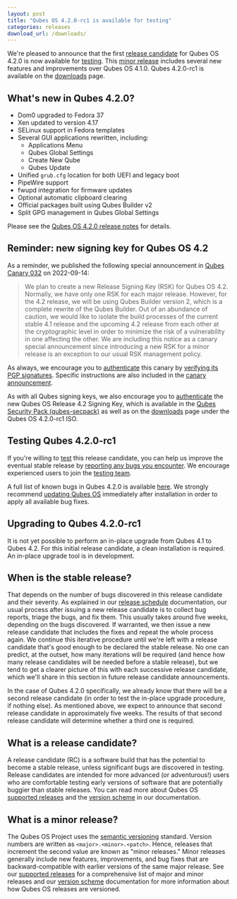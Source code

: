 ```yaml
---
layout: post
title: "Qubes OS 4.2.0-rc1 is available for testing"
categories: releases
download_url: /downloads/
---
```


We're pleased to announce that the first [release candidate](#what-is-a-release-candidate) for Qubes OS 4.2.0 is now available for [testing](/doc/testing/). This [minor release](#what-is-a-minor-release) includes several new features and improvements over Qubes OS 4.1.0. Qubes 4.2.0-rc1 is available on the [downloads](/downloads/) page.


## What's new in Qubes 4.2.0?

- Dom0 upgraded to Fedora 37
- Xen updated to version 4.17
- SELinux support in Fedora templates
- Several GUI applications rewritten, including:
  - Applications Menu
  - Qubes Global Settings
  - Create New Qube
  - Qubes Update
- Unified `grub.cfg` location for both UEFI and legacy boot
- PipeWire support
- fwupd integration for firmware updates
- Optional automatic clipboard clearing
- Official packages built using Qubes Builder v2
- Split GPG management in Qubes Global Settings

Please see the [Qubes OS 4.2.0 release notes](/doc/releases/4.2/release-notes/) for details.

## Reminder: new signing key for Qubes OS 4.2

As a reminder, we published the following special announcement in [Qubes Canary 032](/news/2022/09/14/canary-032/) on 2022-09-14:

> We plan to create a new Release Signing Key (RSK) for Qubes OS 4.2. Normally, we have only one RSK for each major release. However, for the 4.2 release, we will be using Qubes Builder version 2, which is a complete rewrite of the Qubes Builder. Out of an abundance of caution, we would like to isolate the build processes of the current stable 4.1 release and the upcoming 4.2 release from each other at the cryptographic level in order to minimize the risk of a vulnerability in one affecting the other. We are including this notice as a canary special announcement since introducing a new RSK for a minor release is an exception to our usual RSK management policy.

As always, we encourage you to [authenticate](https://qubes-doc-rst.readthedocs.io/en/latest/project-security/security-pack.html#how-to-obtain-and-authenticate) this canary by [verifying its PGP signatures](/security/verifying-signatures/). Specific instructions are also included in the [canary announcement](/news/2022/09/14/canary-032/).

As with all Qubes signing keys, we also encourage you to [authenticate](https://qubes-doc-rst.readthedocs.io/en/latest/project-security/verifying-signatures.html#how-to-import-and-authenticate-release-signing-keys) the new Qubes OS Release 4.2 Signing Key, which is available in the [Qubes Security Pack (qubes-secpack)](/security/pack/) as well as on the [downloads](/downloads/) page under the Qubes OS 4.2.0-rc1 ISO.

## Testing Qubes 4.2.0-rc1

If you're willing to [test](/doc/testing/) this release candidate, you can help us improve the eventual stable release by [reporting any bugs you encounter](/doc/issue-tracking/). We encourage experienced users to join the [testing team](https://forum.qubes-os.org/t/joining-the-testing-team/5190).

A full list of known bugs in Qubes 4.2.0 is available [here](https://github.com/QubesOS/qubes-issues/issues?q=is%3Aopen+is%3Aissue+milestone%3A%22Release+4.2%22+label%3A%22T%3A+bug%22). We strongly recommend [updating Qubes OS](/doc/how-to-update/) immediately after installation in order to apply all available bug fixes.

## Upgrading to Qubes 4.2.0-rc1

It is not yet possible to perform an in-place upgrade from Qubes 4.1 to Qubes 4.2. For this initial release candidate, a clean installation is required. An in-place upgrade tool is in development.

## When is the stable release?

That depends on the number of bugs discovered in this release candidate and their severity. As explained in our [release schedule](https://qubes-doc-rst.readthedocs.io/en/latest/developer/releases/version-scheme.html#release-schedule) documentation, our usual process after issuing a new release candidate is to collect bug reports, triage the bugs, and fix them. This usually takes around five weeks, depending on the bugs discovered. If warranted, we then issue a new release candidate that includes the fixes and repeat the whole process again. We continue this iterative procedure until we're left with a release candidate that's good enough to be declared the stable release. No one can predict, at the outset, how many iterations will be required (and hence how many release candidates will be needed before a stable release), but we tend to get a clearer picture of this with each successive release candidate, which we'll share in this section in future release candidate announcements.

In the case of Qubes 4.2.0 specifically, we already know that there will be a second release candidate (in order to test the in-place upgrade procedure, if nothing else). As mentioned above, we expect to announce that second release candidate in approximately five weeks. The results of that second release candidate will determine whether a third one is required.

## What is a release candidate?

A release candidate (RC) is a software build that has the potential to become a stable release, unless significant bugs are discovered in testing. Release candidates are intended for more advanced (or adventurous!) users who are comfortable testing early versions of software that are potentially buggier than stable releases. You can read more about Qubes OS [supported releases](/doc/supported-releases/) and the [version scheme](/doc/version-scheme/) in our documentation.

## What is a minor release?

The Qubes OS Project uses the [semantic versioning](https://semver.org/) standard. Version numbers are written as `<major>.<minor>.<patch>`. Hence, releases that increment the second value are known as "minor releases." Minor releases generally include new features, improvements, and bug fixes that are backward-compatible with earlier versions of the same major release. See our [supported releases](/doc/supported-releases/) for a comprehensive list of major and minor releases and our [version scheme](/doc/version-scheme/) documentation for more information about how Qubes OS releases are versioned.
